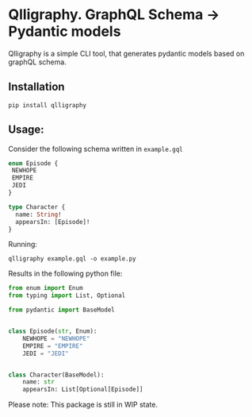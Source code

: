 # Qlligraphy. GraphQL Schema -> Pydantic models 

Qlligraphy is a simple CLI tool, that generates pydantic models based on graphQL schema. 

## Installation

``` shell
pip install qlligraphy
```

## Usage:
Consider the following schema written in `example.gql` 

``` graphQL 
enum Episode {
 NEWHOPE
 EMPIRE
 JEDI
}

type Character {
  name: String!
  appearsIn: [Episode]!
}
```

Running:

``` shell
qlligraphy example.gql -o example.py
```

Results in the following python file: 

``` python
from enum import Enum
from typing import List, Optional

from pydantic import BaseModel


class Episode(str, Enum):
    NEWHOPE = "NEWHOPE"
    EMPIRE = "EMPIRE"
    JEDI = "JEDI"


class Character(BaseModel):
    name: str
    appearsIn: List[Optional[Episode]]

```

Please note: This package is still in WIP state.

